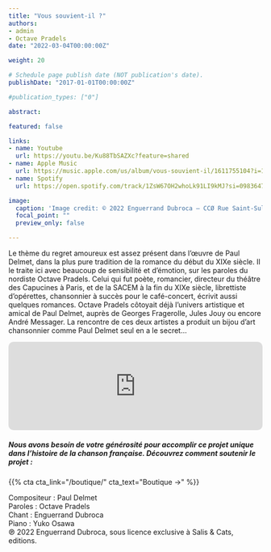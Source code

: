 ```yaml
---
title: "Vous souvient-il ?"
authors:
- admin
- Octave Pradels
date: "2022-03-04T00:00:00Z"

weight: 20

# Schedule page publish date (NOT publication's date).
publishDate: "2017-01-01T00:00:00Z"

#publication_types: ["0"]

abstract: 

featured: false

links:
- name: Youtube
  url: https://youtu.be/Ku88TbSAZXc?feature=shared
- name: Apple Music
  url: https://music.apple.com/us/album/vous-souvient-il/1611755104?i=1611755452
- name: Spotify
  url: https://open.spotify.com/track/1ZsW67OH2whoLk91LI9kMJ?si=09836477dd024aaf

image:
  caption: 'Image credit: © 2022 Enguerrand Dubroca – CCØ Rue Saint-Sulpice – Paris 6e, par Hippolyte Blancard – Paris Collections / Musée Carnavalet'
  focal_point: ""
  preview_only: false

---
```


Le thème du regret amoureux est assez présent dans l’œuvre de Paul Delmet, dans la plus pure tradition de la romance du début du XIXe siècle. Il le traite ici avec beaucoup de sensibilité et d’émotion, sur les paroles du nordiste Octave Pradels. Celui qui fut poète, romancier, directeur du théâtre des Capucines à Paris, et de la SACEM à la fin du XIXe siècle, librettiste d’opérettes, chansonnier à succès pour le café-concert, écrivit aussi quelques romances. Octave Pradels côtoyait déjà l’univers artistique et amical de Paul Delmet, auprès de Georges Fragerolle, Jules Jouy ou encore André Messager. La rencontre de ces deux artistes a produit un bijou d’art chansonnier comme Paul Delmet seul en a le secret…


<iframe allow="autoplay *; encrypted-media *; fullscreen *; clipboard-write" frameborder="0" height="175" style="width:100%;max-width:720px;overflow:hidden;border-radius:10px;" sandbox="allow-forms allow-popups allow-same-origin allow-scripts allow-storage-access-by-user-activation allow-top-navigation-by-user-activation" src="https://embed.music.apple.com/us/album/vous-souvient-il/1611755104?i=1611755452"></iframe>

##### Nous avons besoin de votre générosité pour accomplir ce projet unique dans l’histoire de la chanson française. Découvrez comment soutenir le projet :
{{% cta cta_link="/boutique/" cta_text="Boutique →" %}}

<p>Compositeur : Paul Delmet <br>
Paroles : Octave Pradels<br>
Chant : Enguerrand Dubroca<br>
Piano : Yuko Osawa<br>
℗ 2022 Enguerrand Dubroca, sous licence exclusive à Salis & Cats, editions.</p>


